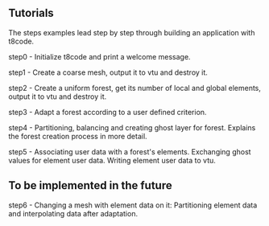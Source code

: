## Tutorials

The steps examples lead step by step
through building an application with t8code.

step0 - Initialize t8code and print a welcome message.

step1 - Create a coarse mesh, output it to vtu and destroy it.

step2 - Create a uniform forest, 
	get its number of local and global elements,
	output it to vtu and destroy it.

step3 - Adapt a forest according to a user defined criterion.

step4 - Partitioning, balancing and creating ghost layer for forest.
        Explains the forest creation process in more detail.

step5 - Associating user data with a forest's elements. Exchanging
	ghost values for element user data. Writing element user data to vtu.


## To be implemented in the future

step6 - Changing a mesh with element data on it: Partitioning element data and
	interpolating data after adaptation.
